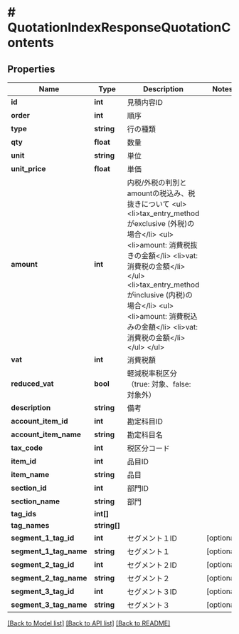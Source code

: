 # # QuotationIndexResponseQuotationContents

## Properties

Name | Type | Description | Notes
------------ | ------------- | ------------- | -------------
**id** | **int** | 見積内容ID |
**order** | **int** | 順序 |
**type** | **string** | 行の種類 |
**qty** | **float** | 数量 |
**unit** | **string** | 単位 |
**unit_price** | **float** | 単価 |
**amount** | **int** | 内税/外税の判別とamountの税込み、税抜きについて &lt;ul&gt; &lt;li&gt;tax_entry_methodがexclusive (外税)の場合&lt;/li&gt; &lt;ul&gt; &lt;li&gt;amount: 消費税抜きの金額&lt;/li&gt; &lt;li&gt;vat: 消費税の金額&lt;/li&gt; &lt;/ul&gt; &lt;li&gt;tax_entry_methodがinclusive (内税)の場合&lt;/li&gt; &lt;ul&gt; &lt;li&gt;amount: 消費税込みの金額&lt;/li&gt; &lt;li&gt;vat: 消費税の金額&lt;/li&gt; &lt;/ul&gt; &lt;/ul&gt; |
**vat** | **int** | 消費税額 |
**reduced_vat** | **bool** | 軽減税率税区分（true: 対象、false: 対象外） |
**description** | **string** | 備考 |
**account_item_id** | **int** | 勘定科目ID |
**account_item_name** | **string** | 勘定科目名 |
**tax_code** | **int** | 税区分コード |
**item_id** | **int** | 品目ID |
**item_name** | **string** | 品目 |
**section_id** | **int** | 部門ID |
**section_name** | **string** | 部門 |
**tag_ids** | **int[]** |  |
**tag_names** | **string[]** |  |
**segment_1_tag_id** | **int** | セグメント１ID | [optional]
**segment_1_tag_name** | **string** | セグメント１ | [optional]
**segment_2_tag_id** | **int** | セグメント２ID | [optional]
**segment_2_tag_name** | **string** | セグメント２ | [optional]
**segment_3_tag_id** | **int** | セグメント３ID | [optional]
**segment_3_tag_name** | **string** | セグメント３ | [optional]

[[Back to Model list]](../../README.md#models) [[Back to API list]](../../README.md#endpoints) [[Back to README]](../../README.md)

